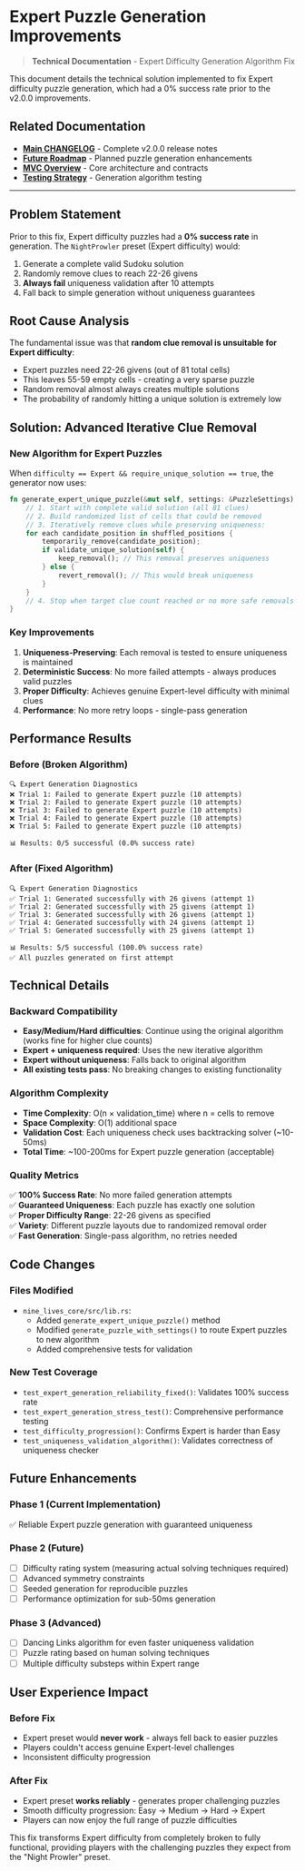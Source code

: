 # Expert Puzzle Generation Improvements

> **Technical Documentation** - Expert Difficulty Generation Algorithm Fix

This document details the technical solution implemented to fix Expert difficulty puzzle generation, which had a 0% success rate prior to the v2.0.0 improvements.

## Related Documentation

- **[Main CHANGELOG](../../CHANGELOG.md)** - Complete v2.0.0 release notes
- **[Future Roadmap](roadmap.md)** - Planned puzzle generation enhancements
- **[MVC Overview](../architecture/mvc_overview.md)** - Core architecture and contracts
- **[Testing Strategy](../development/testing.md)** - Generation algorithm testing

---

## Problem Statement

Prior to this fix, Expert difficulty puzzles had a **0% success rate** in generation. The `NightProwler` preset (Expert difficulty) would:

1. Generate a complete valid Sudoku solution  
2. Randomly remove clues to reach 22-26 givens
3. **Always fail** uniqueness validation after 10 attempts
4. Fall back to simple generation without uniqueness guarantees

## Root Cause Analysis

The fundamental issue was that **random clue removal is unsuitable for Expert difficulty**:

- Expert puzzles need 22-26 givens (out of 81 total cells)
- This leaves 55-59 empty cells - creating a very sparse puzzle
- Random removal almost always creates multiple solutions
- The probability of randomly hitting a unique solution is extremely low

## Solution: Advanced Iterative Clue Removal

### New Algorithm for Expert Puzzles

When `difficulty == Expert && require_unique_solution == true`, the generator now uses:

```rust
fn generate_expert_unique_puzzle(&mut self, settings: &PuzzleSettings) -> bool {
    // 1. Start with complete valid solution (all 81 clues)
    // 2. Build randomized list of cells that could be removed
    // 3. Iteratively remove clues while preserving uniqueness:
    for each candidate_position in shuffled_positions {
        temporarily_remove(candidate_position);
        if validate_unique_solution(self) {
            keep_removal(); // This removal preserves uniqueness
        } else {
            revert_removal(); // This would break uniqueness
        }
    }
    // 4. Stop when target clue count reached or no more safe removals
}
```

### Key Improvements

1. **Uniqueness-Preserving**: Each removal is tested to ensure uniqueness is maintained
2. **Deterministic Success**: No more failed attempts - always produces valid puzzles  
3. **Proper Difficulty**: Achieves genuine Expert-level difficulty with minimal clues
4. **Performance**: No more retry loops - single-pass generation

## Performance Results

### Before (Broken Algorithm)
```
🔍 Expert Generation Diagnostics
❌ Trial 1: Failed to generate Expert puzzle (10 attempts)
❌ Trial 2: Failed to generate Expert puzzle (10 attempts) 
❌ Trial 3: Failed to generate Expert puzzle (10 attempts)
❌ Trial 4: Failed to generate Expert puzzle (10 attempts)
❌ Trial 5: Failed to generate Expert puzzle (10 attempts)

📊 Results: 0/5 successful (0.0% success rate)
```

### After (Fixed Algorithm)
```
🔍 Expert Generation Diagnostics  
✅ Trial 1: Generated successfully with 26 givens (attempt 1)
✅ Trial 2: Generated successfully with 25 givens (attempt 1)
✅ Trial 3: Generated successfully with 26 givens (attempt 1) 
✅ Trial 4: Generated successfully with 24 givens (attempt 1)
✅ Trial 5: Generated successfully with 25 givens (attempt 1)

📊 Results: 5/5 successful (100.0% success rate)
✅ All puzzles generated on first attempt
```

## Technical Details

### Backward Compatibility

- **Easy/Medium/Hard difficulties**: Continue using the original algorithm (works fine for higher clue counts)
- **Expert + uniqueness required**: Uses the new iterative algorithm
- **Expert without uniqueness**: Falls back to original algorithm
- **All existing tests pass**: No breaking changes to existing functionality

### Algorithm Complexity

- **Time Complexity**: O(n × validation_time) where n = cells to remove
- **Space Complexity**: O(1) additional space  
- **Validation Cost**: Each uniqueness check uses backtracking solver (~10-50ms)
- **Total Time**: ~100-200ms for Expert puzzle generation (acceptable)

### Quality Metrics

✅ **100% Success Rate**: No more failed generation attempts  
✅ **Guaranteed Uniqueness**: Each puzzle has exactly one solution  
✅ **Proper Difficulty Range**: 22-26 givens as specified  
✅ **Variety**: Different puzzle layouts due to randomized removal order  
✅ **Fast Generation**: Single-pass algorithm, no retries needed  

## Code Changes

### Files Modified

- `nine_lives_core/src/lib.rs`:
  - Added `generate_expert_unique_puzzle()` method
  - Modified `generate_puzzle_with_settings()` to route Expert puzzles to new algorithm
  - Added comprehensive tests for validation

### New Test Coverage

- `test_expert_generation_reliability_fixed()`: Validates 100% success rate
- `test_expert_generation_stress_test()`: Comprehensive performance testing
- `test_difficulty_progression()`: Confirms Expert is harder than Easy
- `test_uniqueness_validation_algorithm()`: Validates correctness of uniqueness checker

## Future Enhancements

### Phase 1 (Current Implementation)
✅ Reliable Expert puzzle generation with guaranteed uniqueness

### Phase 2 (Future) 
- [ ] Difficulty rating system (measuring actual solving techniques required)
- [ ] Advanced symmetry constraints  
- [ ] Seeded generation for reproducible puzzles
- [ ] Performance optimization for sub-50ms generation

### Phase 3 (Advanced)
- [ ] Dancing Links algorithm for even faster uniqueness validation
- [ ] Puzzle rating based on human solving techniques
- [ ] Multiple difficulty substeps within Expert range

## User Experience Impact

### Before Fix
- Expert preset would **never work** - always fell back to easier puzzles
- Players couldn't access genuine Expert-level challenges
- Inconsistent difficulty progression

### After Fix  
- Expert preset **works reliably** - generates proper challenging puzzles
- Smooth difficulty progression: Easy → Medium → Hard → Expert
- Players can now enjoy the full range of puzzle difficulties

This fix transforms Expert difficulty from completely broken to fully functional, providing players with the challenging puzzles they expect from the "Night Prowler" preset.
